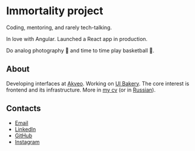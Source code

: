 # Immortality project

Coding, mentoring, and rarely tech-talking.

In love with Angular. Launched a React app in production.

Do analog photography 📸 and time to time play basketball 🏀.

## About

Developing interfaces at [Akveo](https://github.com/akveo). Working on [UI Bakery](https://uibakery.io). The core interest is frontend and its infrastructure. More in [my cv](https://sashaqred.com/en/cv) (or in [Russian](https://sashaqred.com/ru/cv)).

## Contacts

- [Email](mailto:sashaqred@ya.ru)
- [LinkedIn](https://www.linkedin.com/in/sashaqred)
- [GitHub](https://github.com/sashaqred)
- [Instagram](https://www.instagram.com/sashaqred)
